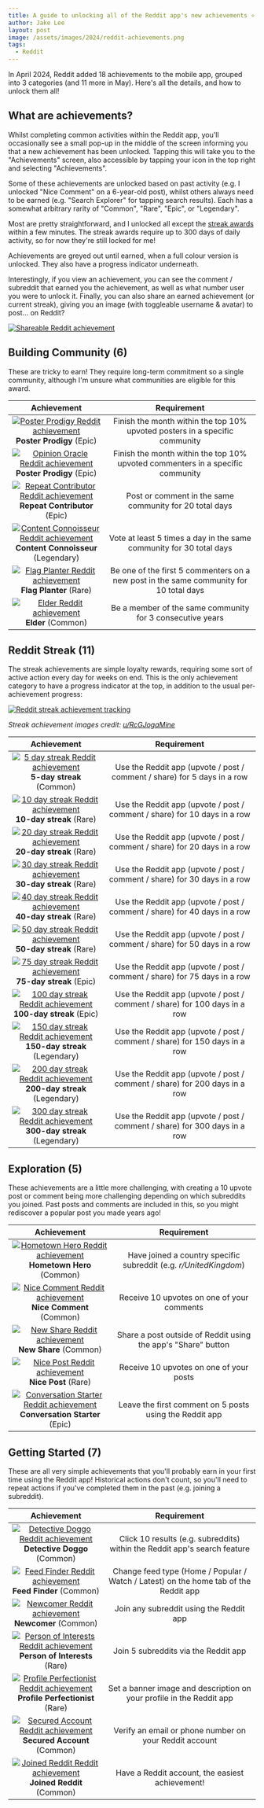 ```yaml
---
title: A guide to unlocking all of the Reddit app's new achievements ⭐
author: Jake Lee
layout: post
image: /assets/images/2024/reddit-achievements.png
tags:
  - Reddit
---
```


In April 2024, Reddit added 18 achievements to the mobile app, grouped into 3 categories (and 11 more in May). Here's all the details, and how to unlock them all!

## What are achievements?

Whilst completing common activities within the Reddit app, you'll occasionally see a small pop-up in the middle of the screen informing you that a new achievement has been unlocked. Tapping this will take you to the "Achievements" screen, also accessible by tapping your icon in the top right and selecting "Achievements".

Some of these achievements are unlocked based on past activity (e.g. I unlocked "Nice Comment" on a 6-year-old post), whilst others always need to be earned (e.g. "Search Explorer" for tapping search results). Each has a somewhat arbitrary rarity of "Common", "Rare", "Epic", or "Legendary".

Most are pretty straightforward, and I unlocked all except the [streak awards](#reddit-streak-6) within a few minutes. The streak awards require up to 300 days of daily activity, so for now they're still locked for me!

Achievements are greyed out until earned, when a full colour version is unlocked. They also have a progress indicator underneath.

Interestingly, if you view an achievement, you can see the comment / subreddit that earned you the achievement, as well as what number user you were to unlock it. Finally, you can also share an earned achievement (or current streak), giving you an image (with toggleable username & avatar) to post... on Reddit?

[![Shareable Reddit achievement](/assets/images/2024/reddit_achievement-thumbnail.jpg)](/assets/images/2024/reddit_achievement.jpg)

## Building Community (6)

These are tricky to earn! They require long-term commitment so a single community, although I'm unsure what communities are eligible for this award.

|                                                                                            Achievement                                                                                             |                                      Requirement                                       |
| :------------------------------------------------------------------------------------------------------------------------------------------------------------------------------------------------: | :------------------------------------------------------------------------------------: |
|             [![Poster Prodigy Reddit achievement](/assets/images/2024/reddit-posterprodigy-thumbnail.png)](/assets/images/2024/reddit-posterprodigy.png)<br>**Poster Prodigy** (Epic)              |      Finish the month within the top 10% upvoted posters in a specific community       |
|             [![Opinion Oracle Reddit achievement](/assets/images/2024/reddit-opinionoracle-thumbnail.png)](/assets/images/2024/reddit-opinionoracle.png)<br>**Poster Prodigy** (Epic)              |     Finish the month within the top 10% upvoted commenters in a specific community     |
|     [![Repeat Contributor Reddit achievement](/assets/images/2024/reddit-repeatcontributor-thumbnail.png)](/assets/images/2024/reddit-repeatcontributor.png)<br>**Repeat Contributor** (Epic)      |                Post or comment in the same community for 20 total days                 |
| [![Content Connoisseur Reddit achievement](/assets/images/2024/reddit-contentconnoisseur-thumbnail.png)](/assets/images/2024/reddit-contentconnoisseur.png)<br>**Content Connoisseur** (Legendary) |          Vote at least 5 times a day in the same community for 30 total days           |
|                 [![Flag Planter Reddit achievement](/assets/images/2024/reddit-flagplanter-thumbnail.png)](/assets/images/2024/reddit-flagplanter.png)<br>**Flag Planter** (Rare)                  | Be one of the first 5 commenters on a new post in the same community for 10 total days |
|                             [![Elder Reddit achievement](/assets/images/2024/reddit-elder-thumbnail.png)](/assets/images/2024/reddit-elder.png)<br>**Elder** (Common)                              |               Be a member of the same community for 3 consecutive years                |

## Reddit Streak (11)

The streak achievements are simple loyalty rewards, requiring some sort of active action every day for weeks on end. This is the only achievement category to have a progress indicator at the top, in addition to the usual per-achievement progress:

[![Reddit streak achievement tracking](/assets/images/2024/reddit-streak.png)](/assets/images/2024/reddit-streak.png)

_Streak achievement images credit: [u/RcGJogaMine](https://www.reddit.com/user/RcGJogaMine)_

|                                                                           Achievement                                                                            |                                Requirement                                 |
| :--------------------------------------------------------------------------------------------------------------------------------------------------------------: | :------------------------------------------------------------------------: |
|      [![5 day streak Reddit achievement](/assets/images/2024/reddit-5day-thumbnail.png)](/assets/images/2024/reddit-5day.png)<br>**5-day streak** (Common)       |  Use the Reddit app (upvote / post / comment / share) for 5 days in a row  |
|     [![10 day streak Reddit achievement](/assets/images/2024/reddit-10day-thumbnail.png)](/assets/images/2024/reddit-10day.png)<br>**10-day streak** (Rare)      | Use the Reddit app (upvote / post / comment / share) for 10 days in a row  |
|     [![20 day streak Reddit achievement](/assets/images/2024/reddit-20day-thumbnail.png)](/assets/images/2024/reddit-20day.png)<br>**20-day streak** (Rare)      | Use the Reddit app (upvote / post / comment / share) for 20 days in a row  |
|     [![30 day streak Reddit achievement](/assets/images/2024/reddit-30day-thumbnail.png)](/assets/images/2024/reddit-30day.png)<br>**30-day streak** (Rare)      | Use the Reddit app (upvote / post / comment / share) for 30 days in a row  |
|     [![40 day streak Reddit achievement](/assets/images/2024/reddit-40day-thumbnail.png)](/assets/images/2024/reddit-40day.png)<br>**40-day streak** (Rare)      | Use the Reddit app (upvote / post / comment / share) for 40 days in a row  |
|     [![50 day streak Reddit achievement](/assets/images/2024/reddit-50day-thumbnail.png)](/assets/images/2024/reddit-50day.png)<br>**50-day streak** (Rare)      | Use the Reddit app (upvote / post / comment / share) for 50 days in a row  |
|     [![75 day streak Reddit achievement](/assets/images/2024/reddit-75day-thumbnail.png)](/assets/images/2024/reddit-75day.png)<br>**75-day streak** (Epic)      | Use the Reddit app (upvote / post / comment / share) for 75 days in a row  |
|   [![100 day streak Reddit achievement](/assets/images/2024/reddit-100day-thumbnail.png)](/assets/images/2024/reddit-100day.png)<br>**100-day streak** (Epic)    | Use the Reddit app (upvote / post / comment / share) for 100 days in a row |
| [![150 day streak Reddit achievement](/assets/images/2024/reddit-150day-thumbnail.png)](/assets/images/2024/reddit-150day.png)<br>**150-day streak** (Legendary) | Use the Reddit app (upvote / post / comment / share) for 150 days in a row |
| [![200 day streak Reddit achievement](/assets/images/2024/reddit-200day-thumbnail.png)](/assets/images/2024/reddit-200day.png)<br>**200-day streak** (Legendary) | Use the Reddit app (upvote / post / comment / share) for 200 days in a row |
| [![300 day streak Reddit achievement](/assets/images/2024/reddit-300day-thumbnail.png)](/assets/images/2024/reddit-300day.png)<br>**300-day streak** (Legendary) | Use the Reddit app (upvote / post / comment / share) for 300 days in a row |

## Exploration (5)

These achievements are a little more challenging, with creating a 10 upvote post or comment being more challenging depending on which subreddits you joined. Past posts and comments are included in this, so you might rediscover a popular post you made years ago!

|                                                                                            Achievement                                                                                            |                            Requirement                            |
| :-----------------------------------------------------------------------------------------------------------------------------------------------------------------------------------------------: | :---------------------------------------------------------------: |
|             [![Hometown Hero Reddit achievement](/assets/images/2024/reddit-localexplorer-thumbnail.png)](/assets/images/2024/reddit-localexplorer.png)<br>**Hometown Hero** (Common)             | Have joined a country specific subreddit (e.g. _r/UnitedKingdom_) |
|                [![Nice Comment Reddit achievement](/assets/images/2024/reddit-nicecomment-thumbnail.png)](/assets/images/2024/reddit-nicecomment.png)<br>**Nice Comment** (Common)                |            Receive 10 upvotes on one of your comments             |
|                      [![New Share Reddit achievement](/assets/images/2024/reddit-newshare-thumbnail.png)](/assets/images/2024/reddit-newshare.png)<br>**New Share** (Common)                      |   Share a post outside of Reddit using the app's "Share" button   |
|                       [![Nice Post Reddit achievement](/assets/images/2024/reddit-nicepost-thumbnail.png)](/assets/images/2024/reddit-nicepost.png)<br>**Nice Post** (Rare)                       |              Receive 10 upvotes on one of your posts              |
| [![Conversation Starter Reddit achievement](/assets/images/2024/reddit-conversationstarter-thumbnail.png)](/assets/images/2024/reddit-conversationstarter.png)<br>**Conversation Starter** (Epic) |      Leave the first comment on 5 posts using the Reddit app      |

## Getting Started (7)

These are all very simple achievements that you'll probably earn in your first time using the Reddit app! Historical actions don't count, so you'll need to repeat actions if you've completed them in the past (e.g. joining a subreddit).

|                                                                                   Achievement                                                                                   |                                     Requirement                                      |
| :-----------------------------------------------------------------------------------------------------------------------------------------------------------------------------: | :----------------------------------------------------------------------------------: |
| [![Detective Doggo Reddit achievement](/assets/images/2024/reddit-searchexplorer-thumbnail.png)](/assets/images/2024/reddit-searchexplorer.png)<br>**Detective Doggo** (Common) |      Click 10 results (e.g. subreddits) within the Reddit app's search feature       |
|       [![Feed Finder Reddit achievement](/assets/images/2024/reddit-feedexplorer-thumbnail.png)](/assets/images/2024/reddit-feedexplorer.png)<br>**Feed Finder** (Common)       | Change feed type (Home / Popular / Watch / Latest) on the home tab of the Reddit app |
|          [![Newcomer Reddit achievement](/assets/images/2024/reddit-newcommunity-thumbnail.png)](/assets/images/2024/reddit-newcommunity.png)<br>**Newcomer** (Common)          |                       Join any subreddit using the Reddit app                        |
| [![Person of Interests Reddit achievement](/assets/images/2024/reddit-welcomehome-thumbnail.png)](/assets/images/2024/reddit-welcomehome.png)<br>**Person of Interests** (Rare) |                         Join 5 subreddits via the Reddit app                         |
|   [![Profile Perfectionist Reddit achievement](/assets/images/2024/reddit-realyou-thumbnail.png)](/assets/images/2024/reddit-realyou.png)<br>**Profile Perfectionist** (Rare)   |         Set a banner image and description on your profile in the Reddit app         |
| [![Secured Account Reddit achievement](/assets/images/2024/reddit-securedaccount-thumbnail.png)](/assets/images/2024/reddit-securedaccount.png)<br>**Secured Account** (Common) |                Verify an email or phone number on your Reddit account                |
|     [![Joined Reddit Reddit achievement](/assets/images/2024/reddit-joinedreddit-thumbnail.png)](/assets/images/2024/reddit-joinedreddit.png)<br>**Joined Reddit** (Common)     |                   Have a Reddit account, the easiest achievement!                    |
